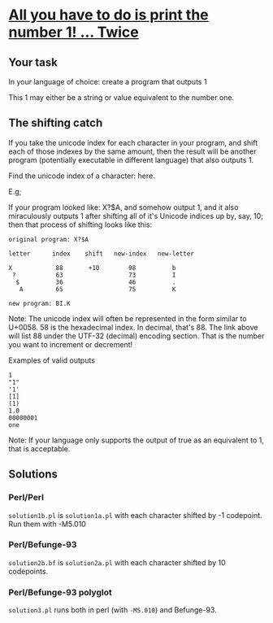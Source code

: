 # [All you have to do is print the number 1! ... Twice][codegolf]


## Your task

In your language of choice: create a program that outputs 1

This 1 may either be a string or value equivalent to the number one.

## The shifting catch

If you take the unicode index for each character in your program,
and shift each of those indexes by the same amount, then the result
will be another program (potentially executable in different language)
that also outputs 1.

Find the unicode index of a character: here.

E.g;

If your program looked like: X?$A, and somehow output 1, and it
also miraculously outputs 1 after shifting all of it's Unicode
indices up by, say, 10; then that process of shifting looks like
this:

    original program: X?$A

    letter      index    shift   new-index   new-letter

    X            88       +10        98          b   
     ?           63                  73          I
      $          36                  46          .
       A         65                  75          K

    new program: BI.K

Note: The unicode index will often be represented in the form similar
to U+0058. 58 is the hexadecimal index. In decimal, that's 88. The
link above will list 88 under the UTF-32 (decimal) encoding section.
That is the number you want to increment or decrement!

Examples of valid outputs

    1
    "1"
    '1'
    [1]
    (1)
    1.0
    00000001
    one

Note: If your language only supports the output of true as an
equivalent to 1, that is acceptable.


[codegolf]: https://codegolf.stackexchange.com/questions/205977/all-you-have-to-do-is-print-the-number-1-twice


## Solutions

### Perl/Perl

`solution1b.pl` is `solution1a.pl` with each character shifted by -1 codepoint.
Run them with -M5.010

### Perl/Befunge-93

`solution2b.bf` is `solution2a.pl` with each character shifted by 10 codepoints.

### Perl/Befunge-93 polyglot

`solution3.pl` runs both in perl (with `-M5.010`) and Befunge-93.
